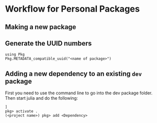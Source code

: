 # Workflow for Personal Packages

## Making a new package
## Generate the UUID numbers
```
using Pkg
Pkg.METADATA_compatible_uuid("<name of package>")
```

## Adding a new dependency to an existing `dev` package
First you need to use the command line to go into the dev package folder. Then start julia
and do the following:
```
]
pkg> activate .
(<project name>) pkg> add <Dependency>
```
